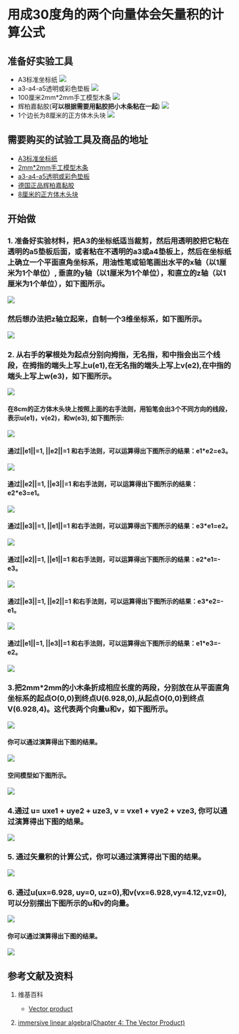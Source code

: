 # 用成30度角的两个向量体会矢量积的计算公式

## 准备好实验工具

- A3标准坐标纸
![](/images/线性代数/用成30度角的两个向量体会矢量积的计算公式/A3标准坐标纸.jpg)
- a3-a4-a5透明或彩色垫板
![](/images/线性代数/用成30度角的两个向量体会矢量积的计算公式/a3-a4-a5透明或彩色垫板.jpg)
- 100厘米2mm*2mm手工模型木条
![](/images/线性代数/用成30度角的两个向量体会矢量积的计算公式/2mm手工模型木条.jpg)
- 辉柏嘉黏胶(**可以根据需要用黏胶把小木条粘在一起**)
![](/images/线性代数/用成30度角的两个向量体会矢量积的计算公式/辉柏嘉黏胶.jpg)
- 1个边长为8厘米的正方体木头块
![](/images/线性代数/用成30度角的两个向量体会矢量积的计算公式//8cm正方体木头块.jpg)

## 需要购买的试验工具及商品的地址

- [A3标准坐标纸](https://detail.tmall.com/item.htm?id=27142292922&ali_refid=a3_430583_1006:1105863285:N:dZ%20MV6sJ%20YlXqxaoC1QlJw==:77285e2bbcb0cebf9d00068f21bd840f&ali_trackid=1_77285e2bbcb0cebf9d00068f21bd840f&spm=a230r.1.14.1&skuId=3165771512170)
- [2mm*2mm手工模型木条](https://item.taobao.com/item.htm?spm=a1z09.2.0.0.7f642e8dJTGJWM&id=543446811425&_u=3c6ncud14e3)
- [a3-a4-a5透明或彩色垫板](https://detail.tmall.com/item.htm?id=572373987578&spm=a1z09.2.0.0.7f642e8dJTGJWM&_u=3c6ncud6913&skuId=3884138486259)
- [德国正品辉柏嘉黏胶](https://detail.tmall.com/item.htm?id=578158176708&spm=a1z09.2.0.0.7f642e8dJTGJWM&_u=3c6ncudc3bc&skuId=3997768894943)
- [8厘米的正方体木头块](https://item.taobao.com/item.htm?spm=a1z09.2.0.0.3ce42e8dgzHOjp&id=564615306258&_u=ic6ncud9cf9)

## 开始做

### 1. 准备好实验材料，把A3的坐标纸适当裁剪，然后用透明胶把它粘在透明的a5垫板后面，或者粘在不透明的a3或a4垫板上，然后在坐标纸上确立一个平面直角坐标系，用油性笔或铅笔画出水平的x轴（以1厘米为1个单位）, 垂直的y轴（以1厘米为1个单位），和直立的z轴（以1厘米为1个单位），如下图所示。

![](/images/线性代数/用成30度角的两个向量体会矢量积的计算公式/1a1.jpg)

### 然后想办法把z轴立起来，自制一个3维坐标系，如下图所示。

![](/images/线性代数/用成30度角的两个向量体会矢量积的计算公式/1a2.jpg)

### 2. 从右手的掌根处为起点分别向拇指，无名指，和中指会出三个线段，在拇指的端头上写上u(e1),在无名指的端头上写上v(e2),在中指的端头上写上w(e3)，如下图所示。

![](/images/线性代数/用成30度角的两个向量体会矢量积的计算公式/2a1.jpg)

#### 在8cm的正方体木头块上按照上面的右手法则，用铅笔会出3个不同方向的线段，表示u(e1)，v(e2)，和w(e3), 如下图所示:

![](/images/线性代数/用成30度角的两个向量体会矢量积的计算公式/2a2.jpg)

#### 通过||e1||=1, ||e2||=1 和右手法则，可以运算得出下图所示的结果：e1*e2=e3。

![](/images/线性代数/用成30度角的两个向量体会矢量积的计算公式/2a3.jpg)

#### 通过||e2||=1, ||e3||=1 和右手法则，可以运算得出下图所示的结果：e2*e3=e1。

![](/images/线性代数/用成30度角的两个向量体会矢量积的计算公式/2a4.jpg)

#### 通过||e3||=1, ||e1||=1 和右手法则，可以运算得出下图所示的结果：e3*e1=e2。

![](/images/线性代数/用成30度角的两个向量体会矢量积的计算公式/2a5.jpg)

#### 通过||e2||=1, ||e1||=1 和右手法则，可以运算得出下图所示的结果：e2*e1=-e3。

![](/images/线性代数/用成30度角的两个向量体会矢量积的计算公式/2a6.jpg)

#### 通过||e3||=1, ||e2||=1 和右手法则，可以运算得出下图所示的结果：e3*e2=-e1。

![](/images/线性代数/用成30度角的两个向量体会矢量积的计算公式/2a7.jpg)

#### 通过||e1||=1, ||e3||=1 和右手法则，可以运算得出下图所示的结果：e1*e3=-e2。

![](/images/线性代数/用成30度角的两个向量体会矢量积的计算公式/2a8.jpg)

### 3.把2mm*2mm的小木条折成相应长度的两段，分别放在从平面直角坐标系的起点O(0,0)到终点U(6.928,0),从起点O(0,0)到终点V(6.928,4)。这代表两个向量u和v，如下图所示。

![](/images/线性代数/用成30度角的两个向量体会矢量积的计算公式/3a1.jpg)

#### 你可以通过演算得出下图的结果。

![](/images/线性代数/用成30度角的两个向量体会矢量积的计算公式/3a2.jpg)

#### 空间模型如下图所示。

![](/images/线性代数/用成30度角的两个向量体会矢量积的计算公式/3a3.jpg)

### 4.通过 u= uxe1 + uye2 + uze3, v = vxe1 + vye2 + vze3, 你可以通过演算得出下图的结果。

![](/images/线性代数/用成30度角的两个向量体会矢量积的计算公式/4a1.jpg)

### 5. 通过矢量积的计算公式，你可以通过演算得出下图的结果。

![](/images/线性代数/用成30度角的两个向量体会矢量积的计算公式/5a1.jpg)

### 6. 通过u(ux=6.928, uy=0, uz=0),和v(vx=6.928,vy=4.12,vz=0), 可以分别摆出下图所示的u和v的向量。

![](/images/线性代数/用成30度角的两个向量体会矢量积的计算公式/6a1.jpg)

#### 你可以通过演算得出下图的结果。

![](/images/线性代数/用成30度角的两个向量体会矢量积的计算公式/6a2.jpg)

## 参考文献及资料

1. 维基百科
	- [Vector product](https://en.wikipedia.org/wiki/Cross_product) 

2. [immersive linear algebra(Chapter 4: The Vector Product)](http://immersivemath.com/ila/ch04_vectorproduct/ch04.html)